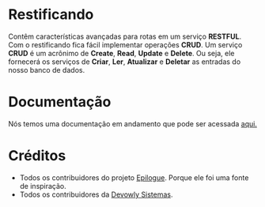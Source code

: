 # Restificando
Contêm características avançadas para rotas em um serviço **RESTFUL**. Com o restificando fica fácil implementar operações **CRUD**.
Um serviço **CRUD** é um acrônimo de **Create**, **Read**, **Update** e **Delete**. Ou seja, ele fornecerá os serviços de **Criar**, **Ler**, **Atualizar** e **Deletar** as entradas do nosso banco de dados.

# Documentação
Nós temos uma documentação em andamento que pode ser acessada [aqui.](https://github.com/umdez/restificando/blob/master/docs#README.md)

# Créditos
- Todos os contribuidores do projeto [Epilogue](https://github.com/dchester/epilogue#readme). Porque ele foi uma fonte de inspiração. 
- Todos os contribuidores da [Devowly Sistemas](https://github.com/devowly).
